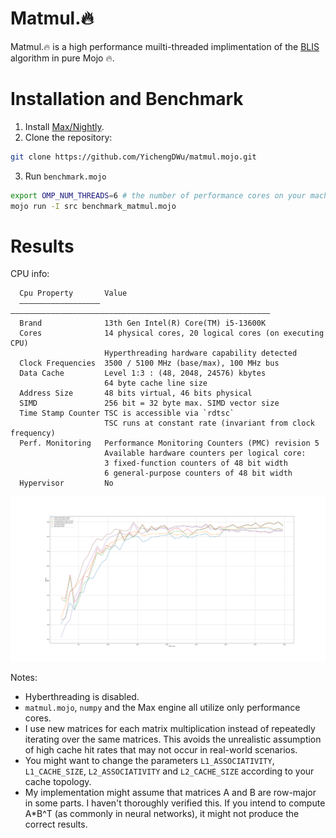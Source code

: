 # Matmul.🔥 

Matmul.🔥 is a high performance muilti-threaded implimentation of the [BLIS](https://en.wikipedia.org/wiki/BLIS_(software)) algorithm in pure Mojo 🔥.


# Installation and Benchmark

1. Install [Max/Nightly](https://docs.modular.com/max/install#install-max).
2. Clone the repository:
```sh
git clone https://github.com/YichengDWu/matmul.mojo.git
```
3. Run `benchmark.mojo`
```sh
export OMP_NUM_THREADS=6 # the number of performance cores on your machine
mojo run -I src benchmark_matmul.mojo
```

# Results

CPU info:
```
  Cpu Property       Value                                                     
  –––––––––––––––––– ––––––––––––––––––––––––––––––––––––––––––––––––––––––––––
  Brand              13th Gen Intel(R) Core(TM) i5-13600K                      
  Cores              14 physical cores, 20 logical cores (on executing CPU)    
                     Hyperthreading hardware capability detected               
  Clock Frequencies  3500 / 5100 MHz (base/max), 100 MHz bus                   
  Data Cache         Level 1:3 : (48, 2048, 24576) kbytes                      
                     64 byte cache line size                                   
  Address Size       48 bits virtual, 46 bits physical                         
  SIMD               256 bit = 32 byte max. SIMD vector size                   
  Time Stamp Counter TSC is accessible via `rdtsc`                             
                     TSC runs at constant rate (invariant from clock frequency)
  Perf. Monitoring   Performance Monitoring Counters (PMC) revision 5          
                     Available hardware counters per logical core:             
                     3 fixed-function counters of 48 bit width                 
                     6 general-purpose counters of 48 bit width                
  Hypervisor         No                                                    
```

![](benchmark_results.png)


Notes:
 - Hyberthreading is disabled.
 - `matmul.mojo`, `numpy` and the Max engine all utilize only performance cores.
 - I use new matrices for each matrix multiplication instead of repeatedly iterating over the same matrices. This avoids the unrealistic assumption of high cache hit rates that may not occur in real-world scenarios.
 - You might want to change the parameters `L1_ASSOCIATIVITY`, `L1_CACHE_SIZE`, `L2_ASSOCIATIVITY` and `L2_CACHE_SIZE` according to your cache topology.
 - My implementation might assume that matrices A and B are row-major in some parts. I haven't thoroughly verified this. If you intend to compute A*B^T (as commonly in neural networks), it might not produce the correct results.